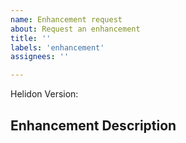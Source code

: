 ```yaml
---
name: Enhancement request
about: Request an enhancement
title: ''
labels: 'enhancement'
assignees: ''

---
```


Helidon Version:

## Enhancement Description


